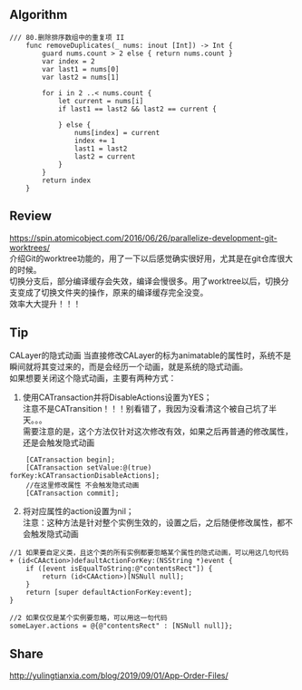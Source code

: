## Algorithm

```
/// 80.删除排序数组中的重复项 II
    func removeDuplicates(_ nums: inout [Int]) -> Int {
        guard nums.count > 2 else { return nums.count }
        var index = 2
        var last1 = nums[0]
        var last2 = nums[1]
        
        for i in 2 ..< nums.count {
            let current = nums[i]
            if last1 == last2 && last2 == current {
                
            } else {
                nums[index] = current
                index += 1
                last1 = last2
                last2 = current
            }
        }
        return index
    }

```

## Review
https://spin.atomicobject.com/2016/06/26/parallelize-development-git-worktrees/     
介绍Git的worktree功能的，用了一下以后感觉确实很好用，尤其是在git仓库很大的时候。     
切换分支后，部分编译缓存会失效，编译会慢很多。用了worktree以后，切换分支变成了切换文件夹的操作，原来的编译缓存完全没变。     
效率大大提升！！！


## Tip    
CALayer的隐式动画
当直接修改CALayer的标为animatable的属性时，系统不是瞬间就将其变过来的，而是会经历一个动画，就是系统的隐式动画。    
如果想要关闭这个隐式动画，主要有两种方式：   
1. 使用CATransaction并将DisableActions设置为YES；    
注意不是CATransition！！！别看错了，我因为没看清这个被自己坑了半天。。。    
     需要注意的是，这个方法仅针对这次修改有效，如果之后再普通的修改属性，还是会触发隐式动画
```
    [CATransaction begin];
    [CATransaction setValue:@(true) forKey:kCATransactionDisableActions];
    //在这里修改属性 不会触发隐式动画 
    [CATransaction commit];
```
2. 将对应属性的action设置为nil；    
注意：这种方法是针对整个实例生效的，设置之后，之后随便修改属性，都不会触发隐式动画
```
//1 如果要自定义类，且这个类的所有实例都要忽略某个属性的隐式动画，可以用这几句代码
+ (id<CAAction>)defaultActionForKey:(NSString *)event {
    if ([event isEqualToString:@"contentsRect"]) {
        return (id<CAAction>)[NSNull null];
    }
    return [super defaultActionForKey:event];
}

//2 如果仅仅是某个实例要忽略，可以用这一句代码
someLayer.actions = @{@"contentsRect" : [NSNull null]};    
```
    

## Share
http://yulingtianxia.com/blog/2019/09/01/App-Order-Files/

